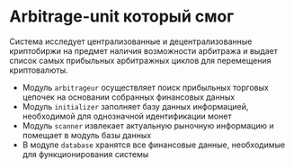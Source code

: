 # Arbitrage-unit который смог

Система исследует централизованные и децентрализованные криптобиржи на предмет наличия возможности арбитража и выдает список самых прибыльных арбитражных циклов для перемещения криптовалюты.

- Модуль `arbitrageur` осуществляет поиск прибыльных торговых цепочек на основании собранных финансовых данных
- Модуль `initializer` заполняет базу данных информацией, необходимой для однозначной идентификации монет
- Модуль `scanner` извлекает актуальную рыночную информацию и помещает в модуль базы данных
- В модуле `database` хранятся все финансовые данные, необходимые для функционирования системы
